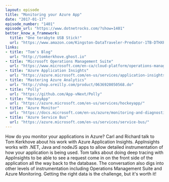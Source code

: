 ```yaml
---
layout: episode
title: "Monitoring your Azure App"
date: "2017-01-17"
episode_number: "1401"
episode_url: "https://www.dotnetrocks.com/?show=1401"
better_know_a_framework:
  title: "One terabyte USB Stick!"
  url: "https://www.amazon.com/Kingston-DataTraveler-Predator-1TB-DTHXP30/dp/B00E65QM8O/"
links:
- title: "Tom's Blog"
  url: "http://tomkerkhove.ghost.io"
- title: "Microsoft Operations Management Suite"
  url: "https://www.microsoft.com/en-ca/cloud-platform/operations-management-suite"
- title: "Azure Application Insights"
  url: "https://azure.microsoft.com/en-us/services/application-insights/"
- title: "Mastering Azure Analytics"
  url: "http://shop.oreilly.com/product/0636920050568.do"
- title: "Polly"
  url: "https://github.com/App-vNext/Polly"
- title: "HockeyApp"
  url: "https://azure.microsoft.com/en-us/services/hockeyapp/"
- title: "Azure Monitor"
  url: "https://docs.microsoft.com/en-us/azure/monitoring-and-diagnostics/monitoring-overview"
- title: "Azure Service Bus"
  url: "https://azure.microsoft.com/en-us/services/service-bus/"
---
```


How do you monitor your applications in Azure? Carl and Richard talk to Tom Kerkhove about his work with Azure Application Insights. AppInsights works with .NET, Java and nodeJS apps to allow detailed instrumentation of how your application is being used. Tom talks about doing deep tracing with AppInsights to be able to see a request come in on the front side of the application all the way back to the database. The conversation also digs into other levels of instrumentation including Operations Management Suite and Azure Monitoring. Getting the right data is the challenge, but it's worth it!
